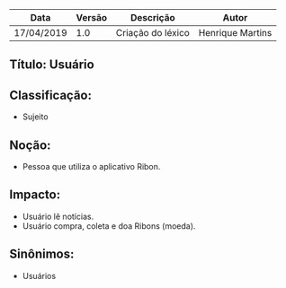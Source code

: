 | Data | Versão | Descrição | Autor |
|---|---|---|---|
| 17/04/2019 | 1.0 | Criação do léxico  | Henrique Martins |

## Título: Usuário

## Classificação:

- Sujeito

## Noção:

- Pessoa que utiliza o aplicativo Ribon.

## Impacto:

- Usuário lê notícias.
- Usuário compra, coleta e doa Ribons (moeda).

## Sinônimos:

- Usuários

